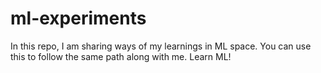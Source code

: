 # ml-experiments
In this repo, I am sharing ways of my learnings in ML space. You can use this to follow the same path along with me. Learn ML!
